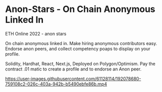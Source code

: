 # Anon-Stars - On Chain Anonymous Linked In 
ETH Online 2022 - anon stars

On chain anonymous linked in. Make hiring anonymous contributors easy. Endorse anon peers, and collect competency poaps to display on your profile. 

Solidity, Hardhat, React, Next.js, Deployed on Polygon/Optimism. Pay the contract .01 matic to create a profile and to endorse an Anon peer.




https://user-images.githubusercontent.com/61128114/192078680-759108c2-026c-403a-942b-b5490ebfe86b.mp4





